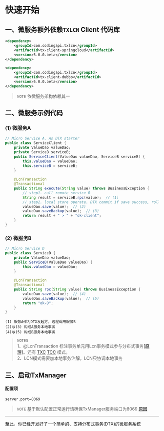 # 快速开始

## 一、微服务额外依赖`TXLCN` Client 代码库
```xml
<dependency>
    <groupId>com.codingapi.txlcn</groupId>
    <artifactId>tx-client-springcloud</artifactId>
    <version>5.0.0.beta</version>
</dependency>
```

```xml
<dependency>
    <groupId>com.codingapi.txlcn</groupId>
    <artifactId>tx-client-dubbo</artifactId>
    <version>5.0.0.beta</version>
</dependency>
```
> `NOTE` 依微服务架构依赖其一

## 二、微服务示例代码

### (1) 微服务A
```java
// Micro Service A. As DTX starter
public class ServiceClient {
    private ValueDao valueDao;
    private ServiceB serviceB;
    public ServiceClient(ValueDao valueDao, ServiceB serviceB) {
        this.valueDao = valueDao;
        this.serviceB = serviceB;
    }
    
    @LcnTransaction
    @Transactional
    public String execute(String value) throws BusinessException {
        // step1. call remote service B
        String result = serviceB.rpc(value);  // (1)
        // step2. local store operate. DTX commit if save success, rollback if not.
        valueDao.save(value);  // (2)
        valueDao.saveBackup(value);  // (3)
        return result + " > " + "ok-client";
    }
}
```
### (2) 微服务B
```java
// Micro Service D
public class ServiceD {
    private ValueDao valueDao;
    public ServiceD(ValueDao valueDao) {
        this.valueDao = valueDao;
    }
    
    @LcnTransaction
    @Transactional
    public String rpc(String value) throws BusinessException {
        valueDao.save(value);  // (4)
        valueDao.saveBackup(value);  // (5)
        return "ok-D";
    }
}
```
```
(1) 服务A作为DTX发起方，远程调用服务B  
(2)与(3) 构成A服务本地事务  
(4)与(5) 构成B服务本地事务  
```

>`NOTES`  
1、@LcnTransaction 
标注事务单元用Lcn事务模式参与分布式事务[[原理]](principle/lcn.html)。还有 
[TXC](principle/txc.html)  [TCC](principle/tcc.html) 模式。  
2、LCN模式需要加本地事务注解，LCN只协调本地事务

## 三、启动TxManager

#### 配置项
```properties
server.port=8069
```
> `NOTE` 基于默认配置正常运行请确保TxManager服务端口为8069 [原因](setting/manager.html)

----------------------
至此，你已经开发好了一个简单的、支持分布式事务(DTX)的微服务系统